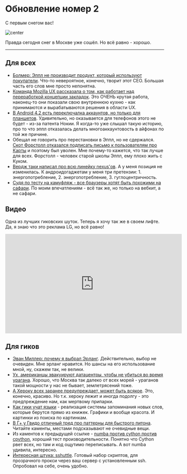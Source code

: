 # Обновление номер 2

С первым снегом вас!

![center](http://img-fotki.yandex.ru/get/5606/tm22-33.43/0_6462a_87cde875_orig)

Правда сегодня снег в Москве уже сошёл. Но всё равно - хорошо.

-----

## Для всех
* [Болмер: Эппл не производит продукт, который используют покупатели](http://www.tuaw.com/2012/10/29/ballmer-apple-has-not-produced-a-product-that-customers-use/). Что-то невероятное, конечно, творит этот CEO. Большая часть его слов мне просто непонятна.
* [Команда Mozilla UX рассказала о том, как работает над переработкой концепции закладок](https://blog.mozilla.org/ux/2012/10/save-for-later/). Это ОЧЕНЬ крутая работа, наконец-то они показали свою внутреннюю кухню - как принимаются и вырабатываются решения в области UX.
* [В Android 4.2 есть переключалка аккаунтов, но только для планшетов](http://techcrunch.com/2012/10/29/why-android-jelly-bean-4-2s-multiple-user-account-switching-is-tablet-only-hint-nokia-patented-it-for-phones/). Удивительно, но оказывается для телефонов этого не будет - из-за патента Нокии. Я когда-то уже слышал такую историю, про то что эппл отказалась делать многоаккаунтовость в айфонах по той же причине.
* Обещал не говорить про перестановки в Эппл, но не сдержался. [Скот Форстолл отказался подписать письмо к пользователям про Карты](http://online.wsj.com/article/SB10001424052970204840504578087192497916304.html?mod=WSJ_hp_LEFTWhatsNewsCollection) и поэтому был уволен. Мне почему-то кажется, что так лучше для всех. Форстолл - человек старой школы Эппл, ему плохо жить с Куком.
* [Вердж таки написал про всю линейку nexus'ов](http://www.theverge.com/2012/10/29/3570034/inside-android-building-the-nexus-4-nexus-10-android-4-2). А у меня позиция не изменилась. К андроидогаджетам у меня три претензии: 1. энергопотребление, 2. энергопотребление, 3. гуглоцентричность.
* [Судя по тесту на камуфляж - все браузеры хотят быть похожими на сафари](http://blog.html5test.com/post/33951003573/everybody-wants-to-be-like-safari). По моим впечатлениям - всё так же, но только на вебкит, а не сафари.

## Видео

Одна из лучших гиковских шуток. Теперь я хочу так же в своем лифте. Да, я знаю что это реклама LG, но всё равно!

<iframe width="560" height="315" src="http://www.youtube.com/embed/NeXMxuNNlE8" frameborder="0" allowfullscreen></iframe>


## Для гиков
* [Эван Миллер: почему я выбрал Эрланг](http://www.evanmiller.org/why-i-program-in-erlang.html). Действительно, выбор не очевиден. Мне эрланг нравится. Но шансы на его использование мной, ну, скажем так, не велики.
* [Ух, американцы эвакуируют датацентры, чтобы не убиться во время урагана](http://pastebin.com/9Fr2eW6U). Хорошо, что Москва так далеко от всех морей - ураганов такой мощности у нас не бывает, землетрясений тоже.
* [А Хероку всех заранее предупреждает, может быть всякое](https://status.heroku.com/incidents/460). Это, конечно, красиво. Но т.к. хероку лежит и иногда подолгу - это предпреждение нам, как мертвому припарки.
* [Как гики учат языки](http://blog.rinik.net/hacking-language) - реализация системы запоминания новых слов, которые берутся прямо из книжек. Графики и вообще красота. И картинки из поиска по картинкам.
* [В Г+ у Гвидо отличный тред про паттерны для быстрого питона](https://plus.google.com/115212051037621986145/posts/HajXHPGN752). Читайте каменты, местами подсказывают не очевидные вещи.
* Из каментов к предыдущей ссылке - [numba против cython против cpython](http://jakevdp.github.com/blog/2012/08/24/numba-vs-cython/), хороший тест производительности. Понятно что Cython рвет всех, но там и код ощутимо переписывать. А вот numba удивила, интересно.
* [Интересная штука: sshuttle](https://github.com/apenwarr/sshuttle). Готовый набор скриптов, для прозрачного прокси через ваш сервер с установленным ssh. Опробовал на себе, очень удобно.
